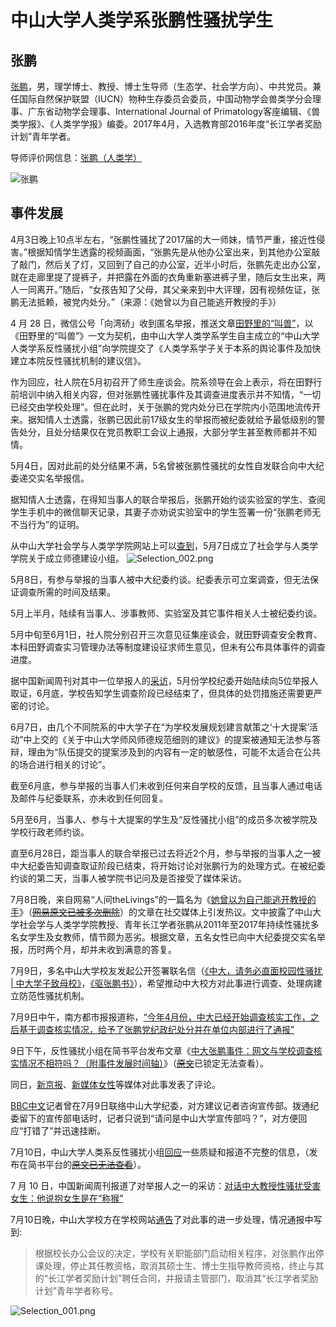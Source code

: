 # 中山大学人类学系张鹏性骚扰学生

## 张鹏

[张鹏](https://baike.baidu.com/item/%E5%BC%A0%E9%B9%8F/20421783)，男，理学博士、教授、博士生导师（生态学、社会学方向）、中共党员。兼任国际自然保护联盟（IUCN）物种生存委员会委员，中国动物学会兽类学分会理事、广东省动物学会理事、International Journal of Primatology客座编辑、《兽类学报》、《人类学学报》编委。2017年4月，入选教育部2016年度“长江学者奖励计划”青年学者。

导师评价网信息：[张鹏（人类学）](https://mysupervisor.org/viewtopic.php?t=47897&sid=61521deda30b6eb96b106739cbcbefd0)

![张鹏](https://i.loli.net/2018/07/09/5b436c0ec10f2.jpg)

## 事件发展

4月3日晚上10点半左右，“张鹏性骚扰了2017届的大一师妹，情节严重，接近性侵害。”根据知情学生透露的视频画面，“张鹏先是从他办公室出来，到其他办公室敲了敲门，然后关了灯，又回到了自己的办公室，近半小时后，张鹏先走出办公室，就在走廊里提了提裤子，并把露在外面的衣角重新塞进裤子里，随后女生出来，两人一同离开。”随后，“女孩告知了父母，其父亲来到中大评理，因有视频佐证，张鹏无法抵赖，被党内处分。”（来源：《她曾以为自己能逃开教授的手》）

4 月 28 日，微信公号「向湾硚」收到匿名举报，推送文章[田野里的“叫兽”](https://terminus2049.github.io/archive/2018/04/28/Zhong-Da-anthropology.html)，以《田野里的“叫兽”》一文为契机，由中山大学人类学系学生自主成立的“中山大学人类学系反性骚扰小组”向学院提交了《人类学系学子关于本系的舆论事件及加快建立本院反性骚扰机制的建议信》。

作为回应，社人院在5月初召开了师生座谈会。院系领导在会上表示，将在田野行前培训中纳入相关内容，但对张鹏性骚扰事件及其调查进度表示并不知情，“一切已经交由学校处理”。但在此时，关于张鹏的党内处分已在学院内小范围地流传开来。据知情人士透露，张鹏已因此前17级女生的举报而被纪委就给予最低级别的警告处分，且处分结果仅在党员教职工会议上通报，大部分学生甚至教师都并不知情。

5月4日，因对此前的处分结果不满，5名曾被张鹏性骚扰的女性自发联合向中大纪委递交实名举报信。

据知情人士透露，在得知当事人的联合举报后，张鹏开始约谈实验室的学生、查阅学生手机中的微信聊天记录，其妻子亦劝说实验室中的学生签署一份“张鹏老师无不当行为”的证明。

从中山大学社会学与人类学学院网站上可以[查到](http://ssa.sysu.edu.cn/article/2000)，5月7日成立了社会学与人类学学院关于成立师德建设小组。
![Selection_002.png](https://i.loli.net/2018/07/10/5b44d75e52b6a.png)

5月8日，有参与举报的当事人被中大纪委约谈。纪委表示可立案调查，但无法保证调查所需的时间及结果。

5月上半月，陆续有当事人、涉事教师、实验室及其它事件相关人士被纪委约谈。

5月中旬至6月1日，社人院分别召开三次意见征集座谈会，就田野调查安全教育、本科田野调查实习管理办法等制度建设征求师生意见，但未有公布具体事件的调查进度。

据中国新闻周刊对其中一位举报人的[采访](http://www.sohu.com/a/240240886_162522)，5月份学校纪委开始陆续向5位举报人取证，6月底，学校告知学生调查阶段已经结束了，但具体的处罚措施还需要更严密的讨论。

6月7日，由几个不同院系的中大学子在“为学校发展规划建言献策之‘十大提案’活动”中上交的《关于中山大学师风师德规范细则的建议》的提案被通知无法参与答辩，理由为“队伍提交的提案涉及到的内容有一定的敏感性，可能不太适合在公共的场合进行相关的讨论”。

截至6月底，参与举报的当事人们未收到任何来自学校的反馈，且当事人通过电话及邮件与纪委联系，亦未收到任何回复。

5月至6月，当事人、参与十大提案的学生及“反性骚扰小组”的成员多次被学院及学校行政老师约谈。

直至6月28日，距当事人的联合举报已过去将近2个月，参与举报的当事人之一被中大纪委告知调查取证阶段已结束，将开始讨论对张鹏行为的处理方式。在被纪委约谈的第二天，当事人被学院书记问及是否接受了媒体采访。

7月8日晚，来自网易“人间theLivings”的一篇名为《[她曾以为自己能逃开教授的手](https://cmmei.github.io/Terminus/archive/2018/07/08/SYSU-zhangpeng-harassment.html)》（~~[网易原文已被多次删除](https://mp.weixin.qq.com/s/G0JDXcRwq84tYV8k1fsA_w)~~）的文章在社交媒体上引发热议。文中披露了中山大学社会学与人类学学院教授、青年长江学者张鹏从2011年至2017年持续性骚扰多名女学生及女教师，情节颇为恶劣。根据文章，五名女性已向中大纪委提交实名举报，历时两个月，却并未收到满意的答复。

7月9日，多名中山大学校友发起公开签署联名信（[《中大，请务必直面校园性骚扰 \| 中大学子致母校》](https://cmmei.github.io/Terminus/archive/2018/07/09/MetooinSYSU.html)，[《驱张鹏书》](https://weibo.com/ttarticle/p/show?id=2309404260000833912315)），希望推动中大校方对此事进行调查、处理病建立防范性骚扰机制。

7月9日中午，南方都市报报道称，[“今年4月份，中大已经开始调查核实工作，之后基于调查核实情况，给予了张鹏党纪政纪处分并在单位内部进行了通报”](https://m.mp.oeeee.com/a/BAAFRD00002018070989478.html)

9日下午，反性骚扰小组在简书平台发布文章《[中大张鹏事件：网文与学校调查核实情况不相符吗？（附事件发展时间轴）](https://hackmd.io/s/ByCKQ8fm7)》（~~[原文](https://www.jianshu.com/p/e0b65061af35)~~已锁定无法查看）。

同日，[新京报](https://mp.weixin.qq.com/s/4bezvNxF20NxgcONDvhR_g)、[新媒体女性](http://gzxmtnx.com/news/2018-07-09-2b66b023eaf75078.html)等媒体对此事发表了评论。

[BBC中文](http://www.bbc.com/zhongwen/simp/chinese-news-44785265)记者曾在7月9日联络中山大学纪委，对方建议记者咨询宣传部。拨通纪委留下的宣传部电话时，记者只说到“请问是中山大学宣传部吗？”，对方便回应“打错了”并迅速挂断。

7月10日，中山大学人类系反性骚扰小组[回应](https://hackmd.io/s/S1xDyLfXX)一些质疑和报道不完整的信息，（发布在简书平台的~~[原文已无法查看](https://www.jianshu.com/p/8d4dba2b6ce3)~~）。

7 月 10 日，中国新闻周刊报道了对举报人之一的采访：[对话中大教授性骚扰受害女生：他说抱女生是在“称猴”](https://mp.weixin.qq.com/s/xBI__4C-YTFip-Ngbx2GnA)

7月10日晚，中山大学校方在学校网站[通告](http://www.sysu.edu.cn/2012/cn/sysunotice/32717.htm)了对此事的进一步处理，情况通报中写到:

> 根据校长办公会议的决定，学校有关职能部门启动相关程序，对张鹏作出停课处理，停止其任教资格，取消其硕士生、博士生指导教师资格，终止与其的“长江学者奖励计划”聘任合同，并报请主管部门，取消其“长江学者奖励计划”青年学者称号。

![Selection_001.png](https://i.loli.net/2018/07/10/5b44d44e4d182.png)
